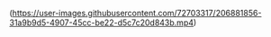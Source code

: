 


(https://user-images.githubusercontent.com/72703317/206881856-31a9b9d5-4907-45cc-be22-d5c7c20d843b.mp4)

